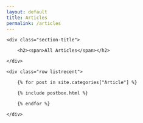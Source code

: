 ```yaml
---
layout: default
title: Articles
permalink: /articles
---
```

<!-- Posts Index
================================================== -->
<section class="recent-posts">

    <div class="section-title">

        <h2><span>All Articles</span></h2>

    </div>

    <div class="row listrecent">

        {% for post in site.categories["Article"] %}

        {% include postbox.html %}

        {% endfor %}

    </div>

</section>
